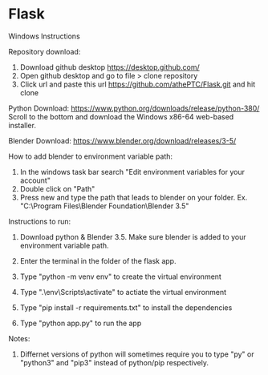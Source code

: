 # Flask
Windows Instructions

Repository download:
1) Download github desktop https://desktop.github.com/
2) Open github desktop and go to file > clone repository
3) Click url and paste this url https://github.com/athePTC/Flask.git and hit clone

Python Download:
https://www.python.org/downloads/release/python-380/ Scroll to the bottom and download the Windows x86-64 web-based installer.

Blender Download:
https://www.blender.org/download/releases/3-5/

How to add blender to environment variable path:
1) In the windows task bar search "Edit environment variables for your account"
2) Double click on "Path"
3) Press new and type the path that leads to blender on your folder. Ex. "C:\Program Files\Blender Foundation\Blender 3.5"

Instructions to run:
1) Download python & Blender 3.5. Make sure blender is added to your environment variable path.

2) Enter the terminal in the folder of the flask app.

3) Type "python -m venv env" to create the virtual environment

4) Type ".\env\Scripts\activate" to actiate the virtual environment

5) Type "pip install -r requirements.txt" to install the dependencies

6) Type "python app.py" to run the app

Notes:
1) Differnet versions of python will sometimes require you to type "py" or "python3" and "pip3" instead of python/pip respectively.